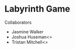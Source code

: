 Labyrinth Game
==============

Collaborators
 - Jasmine Walker<jwalke17>
 - Joshua Huseman<>
 - Tristan Mitchell<>